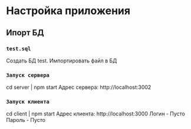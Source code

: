 # Настройка приложения

## Ипорт БД 

### `test.sql`

Создать БД test. Импортировать файл в БД

### `Запуск сервера`

cd server | npm start 
Адрес сервера: http://localhost:3002

### `Запуск клиента`

cd client | npm start
Адрес клиента: http://localhost:3000
Логин - Пусто
Пароль - Пусто
